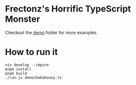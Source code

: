 # Frectonz's Horrific TypeScript Monster

Checkout the [demo](./demo) folder for more examples.

# How to run it

```
nix develop --impure
pnpm install
pnpm build
./run.js demo/bababooey.ts
```
